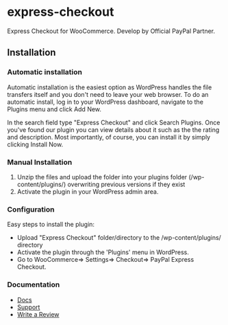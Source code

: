 # express-checkout
Express Checkout for WooCommerce. Develop by Official PayPal Partner. 


## Installation

### Automatic installation

Automatic installation is the easiest option as WordPress handles the file transfers itself and you don't need to leave your web browser. To do an automatic install, log in to your WordPress dashboard, navigate to the Plugins menu and click Add New.

In the search field type "Express Checkout" and click Search Plugins. Once you've found our plugin you can view details about it such as the the rating and description. Most importantly, of course, you can install it by simply clicking Install Now.

### Manual Installation

1. Unzip the files and upload the folder into your plugins folder (/wp-content/plugins/) overwriting previous versions if they exist
2. Activate the plugin in your WordPress admin area.


### Configuration

Easy steps to install the plugin:

*	Upload "Express Checkout" folder/directory to the /wp-content/plugins/ directory
*	Activate the plugin through the 'Plugins' menu in WordPress.
*	Go to WooCommerce=> Settings=> Checkout=> PayPal Express Checkout.

### Documentation

*	<a href="https://www.premiumdev.com/product/paypal-express-checkout-for-woocommerce/" target="_blank">Docs</a>
*	<a href="http://wordpress.org/support/plugin/express-checkout" target="_blank">Support</a>
*	<a href="http://wordpress.org/support/view/plugin-reviews/express-checkout" target="_blank">Write a Review</a>